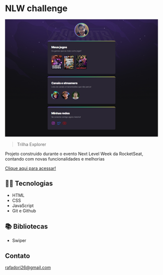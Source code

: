 # NLW challenge

![preview](.github/preview.png)
> Trilha Explorer

Projeto construido durante o evento Next Level Week da RocketSeat, contando com novas funcionalidades e melhorias

[Clique aqui para acessar!](https://rafadori.github.io/nlw-challenge/)

## 👨‍💻 Tecnologias

- HTML
- CSS
- JavaScript
- Git e Github

## 📚 Bibliotecas

- Swiper

## Contato

rafadori26@gmail.com
